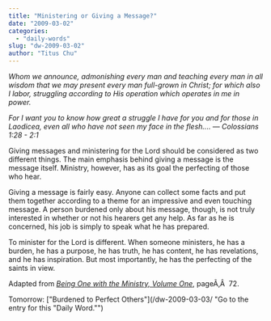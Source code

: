 ```yaml
---
title: "Ministering or Giving a Message?"
date: "2009-03-02"
categories: 
  - "daily-words"
slug: "dw-2009-03-02"
author: "Titus Chu"
---
```


_Whom we announce, admonishing every man and teaching every man in all wisdom that we may present every man full-grown in Christ; for which also I labor, struggling according to His operation which operates in me in power._

_For I want you to know how great a struggle I have for you and for those in Laodicea, even all who have not seen my face in the flesh.... — Colossians 1:28 - 2:1_

Giving messages and ministering for the Lord should be considered as two different things. The main emphasis behind giving a message is the message itself. Ministry, however, has as its goal the perfecting of those who hear.

Giving a message is fairly easy. Anyone can collect some facts and put them together according to a theme for an impressive and even touching message. A person burdened only about his message, though, is not truly interested in whether or not his hearers get any help. As far as he is concerned, his job is simply to speak what he has prepared.

To minister for the Lord is different. When someone ministers, he has a burden, he has a purpose, he has truth, he has content, he has revelations, and he has inspiration. But most importantly, he has the perfecting of the saints in view.

Adapted from _[Being One with the Ministry, Volume One](/book-being-one-with-the-ministry-vol-1/ "Go to the entry for this book")_, pageÃ‚Â  72.

Tomorrow: ["Burdened to Perfect Others"](/dw-2009-03-03/ "Go to the entry for this "Daily Word."")
